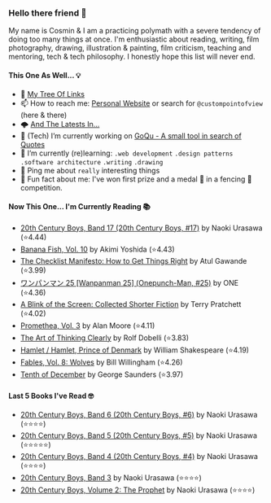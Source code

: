 ### Hello there friend 👋

My name is Cosmin & I am a practicing polymath with a severe tendency of doing too many things at once.
I'm enthusiastic about reading, writing, film photography, drawing, illustration & painting, film criticism, teaching and mentoring, tech & tech philosophy.
I honestly hope this list will never end. 

#### This One As Well... 💡
- 🌲 [My Tree Of Links](https://linktr.ee/custompointofview)
- 📫 How to reach me: [Personal Website](https://custompointofview.com/) or search for `@custompointofview` (here & there)
- 🌩️ [And The Latests In...](https://custompointofview.com/latests)
- 🔭 (Tech) I’m currently working on [GoQu - A small tool in search of Quotes](https://github.com/custompointofview/goqu)
- 🌱 I’m currently (re)learning: `.web development` `.design patterns` `.software architecture` `.writing` `.drawing` 
- 💬 Ping me about `really` interesting things
- 🐡 Fun fact about me: I've won first prize and a medal 🥇 in a fencing 🤺 competition.

#### Now This One... I'm Currently Reading 📚
<!-- GOODREADS-LIST:START -->
- [20th Century Boys, Band 17 (20th Century Boys, #17)](https://www.goodreads.com/review/show/4894078560?utm_medium=api&utm_source=rss) by Naoki Urasawa (⭐️4.44)
- [Banana Fish, Vol. 10](https://www.goodreads.com/review/show/4602429210?utm_medium=api&utm_source=rss) by Akimi Yoshida (⭐️4.43)
- [The Checklist Manifesto: How to Get Things Right](https://www.goodreads.com/review/show/4452663897?utm_medium=api&utm_source=rss) by Atul Gawande (⭐️3.99)
- [ワンパンマン 25 [Wanpanman 25] (Onepunch-Man, #25)](https://www.goodreads.com/review/show/4416181319?utm_medium=api&utm_source=rss) by ONE (⭐️4.36)
- [A Blink of the Screen: Collected Shorter Fiction](https://www.goodreads.com/review/show/3570112383?utm_medium=api&utm_source=rss) by Terry Pratchett (⭐️4.02)
- [Promethea, Vol. 3](https://www.goodreads.com/review/show/3403029181?utm_medium=api&utm_source=rss) by Alan Moore (⭐️4.11)
- [The Art of Thinking Clearly](https://www.goodreads.com/review/show/3398126985?utm_medium=api&utm_source=rss) by Rolf Dobelli (⭐️3.83)
- [Hamlet / Hamlet, Prince of Denmark](https://www.goodreads.com/review/show/3395531630?utm_medium=api&utm_source=rss) by William Shakespeare (⭐️4.19)
- [Fables, Vol. 8: Wolves](https://www.goodreads.com/review/show/3084491891?utm_medium=api&utm_source=rss) by Bill Willingham (⭐️4.26)
- [Tenth of December](https://www.goodreads.com/review/show/3349948960?utm_medium=api&utm_source=rss) by George Saunders (⭐️3.97)
<!-- GOODREADS-LIST:END -->

#### Last 5 Books I've Read 🤓
<!-- GOODREADS-READ-LIST:START -->
- [20th Century Boys, Band 6 (20th Century Boys, #6)](https://www.goodreads.com/review/show/4866660784?utm_medium=api&utm_source=rss) by Naoki Urasawa (⭐⭐⭐⭐)
- [20th Century Boys, Band 5 (20th Century Boys, #5)](https://www.goodreads.com/review/show/4866660775?utm_medium=api&utm_source=rss) by Naoki Urasawa (⭐⭐⭐⭐⭐)
- [20th Century Boys, Band 4 (20th Century Boys, #4)](https://www.goodreads.com/review/show/4866660755?utm_medium=api&utm_source=rss) by Naoki Urasawa (⭐⭐⭐⭐)
- [20th Century Boys, Band 3](https://www.goodreads.com/review/show/4866660744?utm_medium=api&utm_source=rss) by Naoki Urasawa (⭐⭐⭐⭐)
- [20th Century Boys, Volume 2: The Prophet](https://www.goodreads.com/review/show/4866659875?utm_medium=api&utm_source=rss) by Naoki Urasawa (⭐⭐⭐⭐)
<!-- GOODREADS-READ-LIST:END -->

<!-- #### Some Stats 👷 -->
<!--START_SECTION:waka-->
<!--END_SECTION:waka--> 

